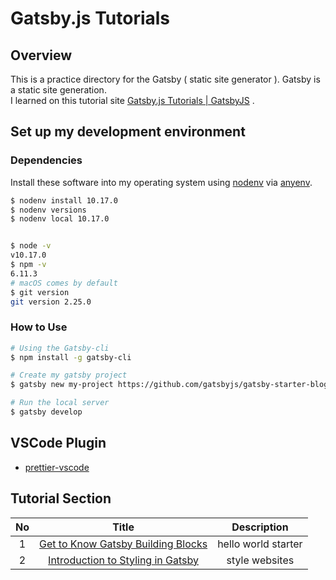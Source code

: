 # Gatsby.js Tutorials
## Overview
This is a practice directory for the Gatsby ( static site generator ).
Gatsby is a static site generation.<br>
I learned on this tutorial site [Gatsby.js Tutorials | GatsbyJS](https://www.gatsbyjs.org/tutorial) .

## Set up my development environment
### Dependencies
Install these software into my operating system using [nodenv](https://github.com/nodenv/nodenv) via [anyenv](https://github.com/anyenv/anyenv).

```sh
$ nodenv install 10.17.0
$ nodenv versions
$ nodenv local 10.17.0


$ node -v
v10.17.0
$ npm -v
6.11.3
# macOS comes by default
$ git version
git version 2.25.0
```

### How to Use

```sh
# Using the Gatsby-cli
$ npm install -g gatsby-cli

# Create my gatsby project
$ gatsby new my-project https://github.com/gatsbyjs/gatsby-starter-blog

# Run the local server
$ gatsby develop
```

## VSCode Plugin
- [prettier-vscode](https://github.com/prettier/prettier-vscode)

## Tutorial Section

| No | Title | Description |
| :---: | :---: | :---: |
| 1 | [Get to Know Gatsby Building Blocks](https://github.com/yossiee/til/tree/master/Front-end/static-site-generator/gatsby-tutorial/hello-world) | hello world starter |
| 2 | [Introduction to Styling in Gatsby](https://github.com/yossiee/til/tree/master/Front-end/static-site-generator/gatsby-tutorial/tutorial-part-two) | style websites |
